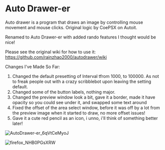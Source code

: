 # Auto Drawer-er

Auto drawer is a program that draws an image by controlling mouse movement and mouse clicks. Original logic by CoePSX on Autoit.

Renamed to Auto Drawer-er with added rando features I thought would be nice!

Please see the original wiki for how to use it: https://github.com/rainzhao2000/autodrawer/wiki

Changes I've Made So Far:

1. Changed the default presetting of Interval tfrom 1000, to 100000. As not to freak people out with a crazy scribblebot upon leaving the setting default.
2. Changed some of the button labels, nothing major.
3. Changed the preview window look a bit, gave it a border, made it have opacity so you could see under it, and swapped some text around
4. Fixed the offset of the area select window, before it was off by a lot from the preview image when it started to draw, no more offset issues!
5. Gave it a cute red pencil as an icon, i unno, i'll think of something better later!

![AutoDrawer-er_6qVtCeMyoJ](https://user-images.githubusercontent.com/13055804/162343567-27be25a2-eb09-4871-a4b2-4e8d8013845b.png)


![firefox_NHB0PGsXRW](https://user-images.githubusercontent.com/13055804/162343705-6541de1c-78a8-4459-8ad1-f61070510655.png)
